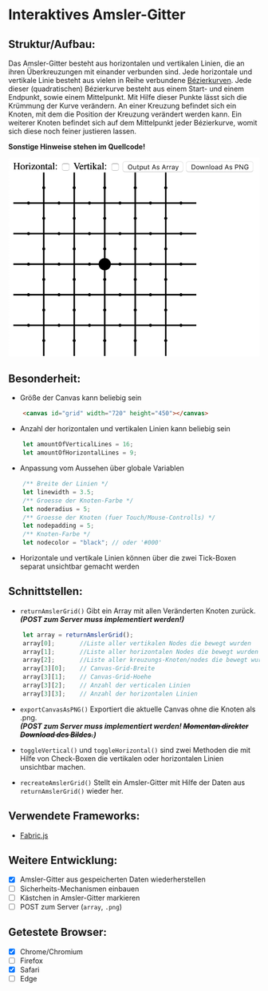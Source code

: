 # Interaktives Amsler-Gitter


## Struktur/Aufbau:
Das Amsler-Gitter besteht aus horizontalen und vertikalen Linien, die an ihren Überkreuzungen mit einander verbunden sind.
Jede horizontale und vertikale Linie besteht aus vielen in Reihe verbundene [Bézierkurven](https://de.m.wikipedia.org/wiki/Bézierkurve). 
Jede dieser (quadratischen) Bézierkurve besteht aus einem Start- und einem Endpunkt, sowie einem Mittelpunkt. Mit Hilfe dieser Punkte lässt sich die Krümmung der Kurve verändern. 
An einer Kreuzung befindet sich ein Knoten, mit dem die Position der Kreuzung verändert werden kann. Ein weiterer Knoten befindet sich auf dem Mittelpunkt jeder Bézierkurve, womit sich diese noch feiner justieren lassen. 

**Sonstige Hinweise stehen im Quellcode!**

![Amsler-Grid](grid.png)

## Besonderheit:
* Größe der Canvas kann beliebig sein    
```html 
    <canvas id="grid" width="720" height="450"></canvas>
```
* Anzahl der horizontalen und vertikalen Linien kann beliebig sein
```javascript
    let amountOfVerticalLines = 16;
    let amountOfHorizontalLines = 9;
```
* Anpassung vom Aussehen über globale Variablen
```javascript 
    /** Breite der Linien */
    let linewidth = 3.5;
    /** Groesse der Knoten-Farbe */
    let noderadius = 5;
    /** Groesse der Knoten (fuer Touch/Mouse-Controlls) */
    let nodepadding = 5;
    /** Knoten-Farbe */
    let nodecolor = "black"; // oder '#000'
```

* Horizontale und vertikale Linien können über die zwei Tick-Boxen separat unsichtbar gemacht werden 


## Schnittstellen:
* ```returnAmslerGrid()``` Gibt ein Array mit allen Veränderten Knoten zurück. <br>***(POST zum Server muss implementiert werden!)***
```javascript
    let array = returnAmslerGrid();
    array[0];       //Liste aller vertikalen Nodes die bewegt wurden
    array[1];       //Liste aller horizontalen Nodes die bewegt wurden
    array[2];       //Liste aller kreuzungs-Knoten/nodes die bewegt wurden     
    array[3][0];    // Canvas-Grid-Breite
    array[3][1];    // Canvas-Grid-Hoehe
    array[3][2];    // Anzahl der verticalen Linien
    array[3][3];    // Anzahl der horizontalen Linien
```

* ```exportCanvasAsPNG()``` Exportiert die aktuelle Canvas ohne die Knoten als .png. <br>***(POST zum Server muss implementiert werden! ~~Momentan direkter Download des Bildes.~~)***

* ```toggleVertical()``` und ```toggleHorizontal()``` sind zwei Methoden die mit Hilfe von Check-Boxen die vertikalen oder horizontalen Linien unsichtbar machen. 

* ```recreateAmslerGrid()``` Stellt ein Amsler-Gitter mit Hilfe der Daten aus ```returnAmslerGrid()``` wieder her.

## Verwendete Frameworks:
* [Fabric.js](http://www.fabricjs.com/)

## Weitere Entwicklung:
- [x] Amsler-Gitter aus gespeicherten Daten wiederherstellen
- [ ] Sicherheits-Mechanismen einbauen
- [ ] Kästchen in Amsler-Gitter markieren
- [ ] POST zum Server (`array`, `.png`)

## Getestete Browser:
- [x] Chrome/Chromium
- [ ] Firefox
- [x] Safari
- [ ] Edge